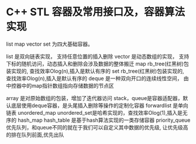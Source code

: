# C++ STL 容器及常用接口及，容器算法实现

list map vector set 为四大基础容器。

list 是双向链表实现， 支持任意位置的插入删除
vector 是动态数组的实现， 支持下标的随机访问，动态插入和删除会涉及数据的整体搬迁
map rb_tree(红黑树)包装实现的, 查找效率Olog(n),插入是默认有序的
set rb_tree(红黑树)包装实现的, 查找效率Olog(n),插入是默认有序的
deque 是一种双向开口的连续线性空间， 由中控器中的map指针数组指向存储数据的节点区

array 是对原始数组的包装，增加了迭代器访问
stack，queue是容器适配器，默认底层使用deque容器，是头尾插入删除等操作的定制化容器
forwardlist 是单向链表
unordered_map unordered_set是哈希实现的，查找效率Olog(1),插入是无序的
hash_map hash_table 是基于hash算法实现的一类存储容器
priority_queue 优先队列，和queue不同的就在于我们可以自定义其中数据的优先级, 让优先级高的排在队列前面,优先出队